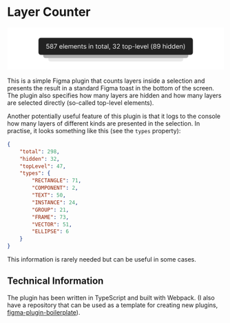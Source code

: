 # Layer Counter
![Plugin's UI](cover.png)

This is a simple Figma plugin that counts layers inside a selection and presents the result in a standard Figma toast in the bottom of the screen. The plugin also specifies how many layers are hidden and how many layers are selected directly (so-called top-level elements).

Another potentially useful feature of this plugin is that it logs to the console how many layers of different kinds are presented in the selection. In practise, it looks something like this (see the `types` property):

```json
{
    "total": 298,
    "hidden": 32,
    "topLevel": 47,
    "types": {
        "RECTANGLE": 71,
        "COMPONENT": 2,
        "TEXT": 50,
        "INSTANCE": 24,
        "GROUP": 21,
        "FRAME": 73,
        "VECTOR": 51,
        "ELLIPSE": 6
    }
}
```

This information is rarely needed but can be useful in some cases.

## Technical Information
The plugin has been written in TypeScript and built with Webpack. (I also have a repository that can be used as a template for creating new plugins, [figma-plugin-boilerplate](https://github.com/gnchrv/figma-plugin-boilerplate)). 
